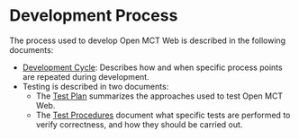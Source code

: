 # Development Process

The process used to develop Open MCT Web is described in the following
documents:

* [Development Cycle](cycle.md): Describes how and when specific
  process points are repeated during development.
* Testing is described in two documents:
  * The [Test Plan](testing/plan.md) summarizes the approaches used
    to test Open MCT Web.
  * The [Test Procedures](testing/procedures.md) document what
    specific tests are performed to verify correctness, and how
    they should be carried out.
